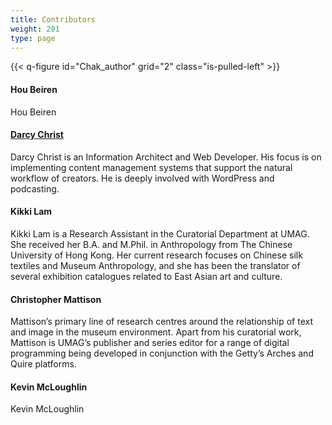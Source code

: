 ```yaml
---
title: Contributors
weight: 201
type: page
---
```



{{< q-figure id="Chak_author" grid="2" class="is-pulled-left" >}}
#### Hou Beiren
Hou Beiren

#### [Darcy Christ](https://aporia.info)
Darcy Christ is an Information Architect and Web Developer. His focus is on implementing content management systems that support the natural workflow of creators. He is deeply involved with WordPress and podcasting.

#### Kikki Lam
Kikki Lam is a Research Assistant in the Curatorial Department at UMAG. She received her B.A. and M.Phil. in Anthropology from The Chinese University of Hong Kong. Her current research focuses on Chinese silk textiles and Museum Anthropology, and she has been the translator of several exhibition catalogues related to East Asian art and culture.

#### Christopher Mattison
Mattison’s primary line of research centres around the relationship of text and image in the museum environment. Apart from his curatorial work, Mattison is UMAG’s publisher and series editor for a range of digital programming being developed in conjunction with the Getty’s Arches and Quire platforms.

#### Kevin McLoughlin
Kevin McLoughlin
